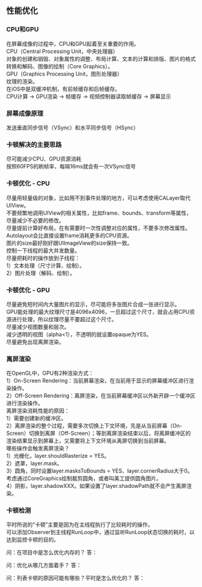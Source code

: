 ##  性能优化


### CPU和GPU
在屏幕成像的过程中，CPU和GPU起着至关重要的作用。<br/>
CPU（Central Processing Unit，中央处理器）<br/>
对象的创建和销毁、对象属性的调整、布局计算、文本的计算和排版、图片的格式转换和解码、图像的绘制（Core Graphics）。<br/>
GPU（Graphics Processing Unit，图形处理器）<br/>
纹理的渲染。<br/>
在iOS中是双缓冲机制，有前帧缓存和后帧缓存。<br/>
CPU计算 -> GPU渲染 -> 帧缓存 -> 视频控制器读取帧缓存 -> 屏幕显示 <br/>


### 屏幕成像原理
发送垂直同步信号（VSync）和水平同步信号（HSync）


### 卡顿解决的主要思路
尽可能减少CPU、GPU资源消耗<br/>
按照60FPS的刷帧率，每隔16ms就会有一次VSync信号<br/>


### 卡顿优化 - CPU
尽量用轻量级的对象，比如用不到事件处理的地方，可以考虑使用CALayer取代UIView。<br/>
不要频繁地调用UIView的相关属性，比如frame、bounds、transform等属性，尽量减少不必要的修改。<br/>
尽量提前计算好布局，在有需要时一次性调整对应的属性，不要多次修改属性。<br/>
Autolayout会比直接设置frame消耗更多的CPU资源。<br/>
图片的size最好刚好跟UIImageView的size保持一致。<br/>
控制一下线程的最大并发数量。<br/>
尽量把耗时的操作放到子线程：<br/>
1）文本处理（尺寸计算、绘制）。<br/>
2）图片处理（解码、绘制）。<br/>

### 卡顿优化 - GPU
尽量避免短时间内大量图片的显示，尽可能将多张图片合成一张进行显示。<br/>
GPU能处理的最大纹理尺寸是4096x4096，一旦超过这个尺寸，就会占用CPU资源进行处理，所以纹理尽量不要超过这个尺寸。<br/>
尽量减少视图数量和层次。<br/>
减少透明的视图（alpha<1），不透明的就设置opaque为YES。<br/>
尽量避免出现离屏渲染。<br/>


### 离屏渲染
在OpenGL中，GPU有2种渲染方式：<br/>
1）On-Screen Rendering：当前屏幕渲染，在当前用于显示的屏幕缓冲区进行渲染操作。<br/>
2）Off-Screen Rendering：离屏渲染，在当前屏幕缓冲区以外新开辟一个缓冲区进行渲染操作。<br/>
离屏渲染消耗性能的原因：<br/>
1）需要创建新的缓冲区。<br/>
2）离屏渲染的整个过程，需要多次切换上下文环境，先是从当前屏幕（On-Screen）切换到离屏（Off-Screen）；等到离屏渲染结束以后，将离屏缓冲区的渲染结果显示到屏幕上，又需要将上下文环境从离屏切换到当前屏幕。<br/>
哪些操作会触发离屏渲染？<br/>
1）光栅化，layer.shouldRasterize = YES。<br/>
2）遮罩，layer.mask。<br/>
3）圆角，同时设置layer.masksToBounds = YES、layer.cornerRadius大于0。考虑通过CoreGraphics绘制裁剪圆角，或者叫美工提供圆角图片。<br/>
4）阴影，layer.shadowXXX。如果设置了layer.shadowPath就不会产生离屏渲染。<br/>


### 卡顿检测
平时所说的“卡顿”主要是因为在主线程执行了比较耗时的操作。<br/>
可以添加Observer到主线程RunLoop中，通过监听RunLoop状态切换的耗时，以达到监控卡顿的目的。<br/>


问：在项目中是怎么优化内存的？
答：


问：优化从哪几方面着手？
答：


问：列表卡顿的原因可能有哪些？平时是怎么优化的？
答：
